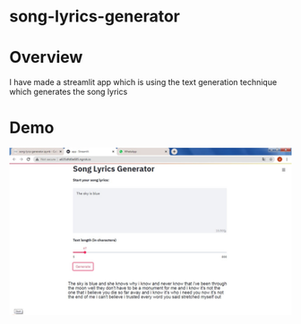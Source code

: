 # song-lyrics-generator

# Overview
I have made a streamlit app which is using the text generation technique which generates the song lyrics

# Demo
![image](https://github.com/dikshabhati1/song-lyrics-generator/blob/main/Streamlit%20app/Image%202.jpeg)
